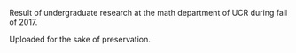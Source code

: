 Result of undergraduate research at the math department of UCR during fall of 2017.

Uploaded for the sake of preservation.
